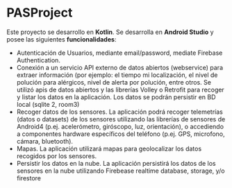 # PASProject

Este proyecto se desarrollo en **Kotlin**.
Se desarrolla en **Android Studio** y posee las siguientes **funcionalidades**:

- Autenticación de Usuarios, mediante email/password, mediate Firebase Authentication.
- Conexión a un servicio API externo de datos abiertos (webservice) para extraer información (por ejemplo: el tiempo mi localización,
el nivel de polución para alérgicos, nivel de alerta por polución, entre otros. Se utilizó apis de datos abiertos y las librerías Volley o Retrofit para recoger y listar los datos en la
aplicación. Los datos se podrán persistir en BD local (sqlite 2, room3)
- Recoger datos de los sensores. La aplicación podrá recoger telemetrías (datos o datasets) de los sensores utilizando las librerías de sensores de Android4
(p.ej. acelerómetro, giróscopo, luz, orientación), o accediendo a componentes hardware específicos del teléfono (p.ej. GPS, microfono, cámara, bluetooth).
- Mapas. La aplicación utilizará mapas para geolocalizar los datos recogidos por los sensores.
- Persistir los datos en la nube. La aplicación persistirá los datos de los sensores en la nube utilizando Firebease realtime database, storage, y/o firestore
